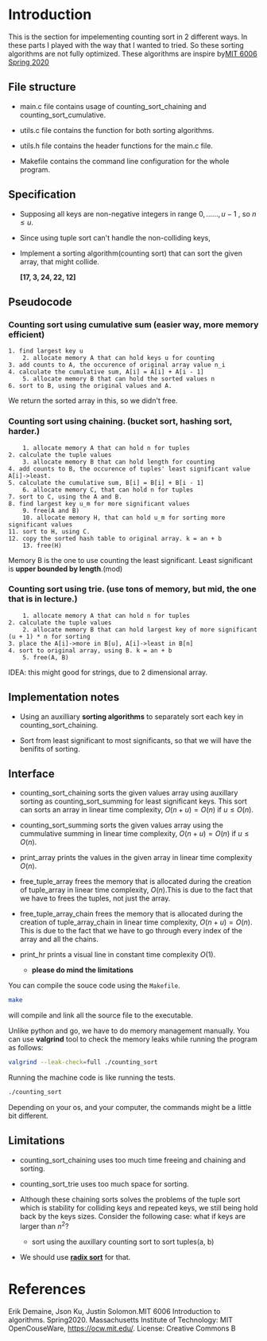 # Introduction

This is the section for impelementing counting sort in 2 different ways. In these parts I played with the way that I wanted to tried. So these sorting algorithms are not fully optimized. These algorithms are inspire by[MIT 6006 Spring 2020](https://ocw.mit.edu/courses/6-006-introduction-to-algorithms-spring-2020/resources/mit6_006s20_r05/)

## File structure

- main.c file contains usage of counting_sort_chaining and counting_sort_cumulative.

- utils.c file contains the function for both sorting algorithms.

- utils.h file contains the header functions for the main.c file.

- Makefile contains the command line configuration for the whole program.

## Specification

- Supposing all keys are non-negative integers in range $0,......,u - 1$ , so $n \le u$.

- Since using tuple sort can't handle the non-colliding keys,

- Implement a sorting algorithm(counting sort) that can sort the given array, that might collide.

    **[17, 3, 24, 22, 12]**

## Pseudocode

### Counting sort using cumulative sum (easier way, more memory efficient)

```
1. find largest key u
    2. allocate memory A that can hold keys u for counting
3. add counts to A, the occurence of original array value n_i
4. calculate the cumulative sum, A[i] = A[i] + A[i - 1]
    5. allocate memory B that can hold the sorted values n
6. sort to B, using the original values and A.
```
We return the sorted array in this, so we didn't free.

### Counting sort using chaining. (bucket sort, hashing sort, harder.)

```
    1. allocate memory A that can hold n for tuples
2. calculate the tuple values
    3. allocate memory B that can hold length for counting
4. add counts to B, the occurence of tuples' least significant value A[i]->least.
5. calculate the cumulative sum, B[i] = B[i] + B[i - 1]
    6. allocate memory C, that can hold n for tuples
7. sort to C, using the A and B.
8. find largest key u_m for more significant values
    9. free(A and B)
    10. allocate memory H, that can hold u_m for sorting more significant values
11. sort to H, using C.
12. copy the sorted hash table to original array. k = an + b
    13. free(H)
```
Memory B is the one to use counting the least significant. Least significant is **upper bounded by length**.(mod)

### Counting sort using trie. (use tons of memory, but mid, the one that is in lecture.)
```
    1. allocate memory A that can hold n for tuples
2. calculate the tuple values
    2. allocate memory B that can hold largest key of more significant (u + 1) * n for sorting
3. place the A[i]->more in B[u], A[i]->least in B[n]
4. sort to original array, using B. k = an + b
    5. free(A, B)
```
IDEA: this might good for strings, due to 2 dimensional array.

## Implementation notes

- Using an auxilliary **sorting algorithms** to separately sort each key in counting_sort_chaining.

- Sort from least significant to most significants, so that we will have the benifits of sorting.

## Interface

- counting_sort_chaining sorts the given values array using auxillary sorting as counting_sort_summing for least significant keys. This sort can sorts an array in linear time complexity, $O(n + u) = O(n)$ if  $u \le O(n)$.

- counting_sort_summing sorts the given values array using the cummulative summing in linear time complexity, $O(n + u) = O(n)$ if $u \le O(n)$.

- print_array prints the values in the given array in linear time complexity $O(n)$.

- free_tuple_array frees the memory that is allocated during the creation of tuple_array in linear time complexity, $O(n)$.This is due to the fact that we have to frees the tuples, not just the array.

- free_tuple_array_chain frees the memory that is allocated during the creation of tuple_array_chain in linear time complexity, $O(n + u) = O(n)$. This is due to the fact that we have to go through every index of the array and all the chains.

- print_hr prints a visual line in constant time complexity $O(1)$.

    - **please do mind the limitations**

You can compile the souce code using the `Makefile`.
```bash
make
```
will compile and link all the source file to the executable.

Unlike python and go, we have to do memory management manually. You can use **valgrind** tool to check the memory leaks while running the program as follows:
```bash
valgrind --leak-check=full ./counting_sort
```
Running the machine code is like running the tests.
```bash
./counting_sort
```
Depending on your os, and your computer, the commands might be a little bit different.

## Limitations

- counting_sort_chaining uses too much time freeing and chaining and sorting.

- counting_sort_trie uses too much space for sorting.

- Although these chaining sorts solves the problems of the tuple sort which is stability for colliding keys and repeated keys, we still being hold back by the keys sizes. Consider the following case: what if keys are larger than $n^2$?

    - sort using the auxillary counting sort to sort tuples(a, b)

- We should use [**radix sort**](./radix_sort/) for that.

# References

Erik Demaine, Json Ku, Justin Solomon.MIT 6006 Introduction to algorithms. Spring2020. Massachusetts Institute of Technology: MIT OpenCouseWare, https://ocw.mit.edu/. License: Creative Commons B
